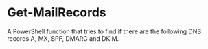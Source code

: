 # Get-MailRecords
A PowerShell function that tries to find if there are the following DNS records A, MX, SPF, DMARC and DKIM.
